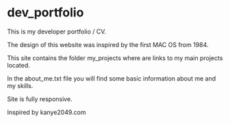 # dev_portfolio

This is my developer portfolio / CV.

The design of this website was inspired by the first MAC OS from 1984.

This site contains the folder my_projects where are links to my main projects located.

In the about_me.txt file you will find some basic information about me and my skills.

Site is fully responsive.

Inspired by kanye2049.com
